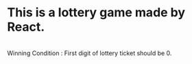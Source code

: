  # This is a lottery game made by React. 
<br/>
 Winning Condition : First digit of lottery ticket should be 0.